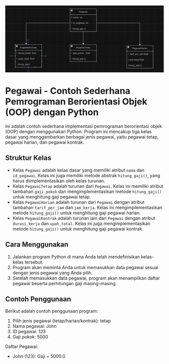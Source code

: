 ![Gambar UML](UML.jpg)

# Pegawai - Contoh Sederhana Pemrograman Berorientasi Objek (OOP) dengan Python

Ini adalah contoh sederhana implementasi pemrograman berorientasi objek (OOP) dengan menggunakan Python. Program ini mencakup tiga kelas dasar yang menggambarkan berbagai jenis pegawai, yaitu pegawai tetap, pegawai harian, dan pegawai kontrak.

## Struktur Kelas

- Kelas `Pegawai` adalah kelas dasar yang memiliki atribut `nama` dan `id_pegawai`. Kelas ini juga memiliki metode abstrak `hitung_gaji()`, yang harus diimplementasikan oleh kelas turunan.
- Kelas `PegawaiTetap` adalah turunan dari `Pegawai`. Kelas ini memiliki atribut tambahan `gaji_pokok` dan mengimplementasikan metode `hitung_gaji()` untuk menghitung gaji pegawai tetap.
- Kelas `PegawaiHarian` adalah turunan dari `Pegawai` dengan atribut tambahan `tarif_per_jam` dan `jam_kerja`. Kelas ini mengimplementasikan metode `hitung_gaji()` untuk menghitung gaji pegawai harian.
- Kelas `PegawaiKontrak` adalah turunan lain dari `Pegawai` dengan atribut `durasi_kerja` dan `upah_total`. Kelas ini juga mengimplementasikan metode `hitung_gaji()` untuk menghitung gaji pegawai kontrak.

## Cara Menggunakan

1. Jalankan program Python di mana Anda telah mendefinisikan kelas-kelas tersebut.
2. Program akan meminta Anda untuk memasukkan data pegawai sesuai dengan jenis pegawai yang Anda pilih.
3. Setelah memasukkan data pegawai, program akan menampilkan daftar pegawai beserta perhitungan gaji masing-masing.

## Contoh Penggunaan

Berikut adalah contoh penggunaan program:

1. Pilih jenis pegawai (tetap/harian/kontrak): tetap
2. Nama pegawai: John
3. ID pegawai: 123
4. Gaji pokok: 5000

Daftar Pegawai:
- John (123): Gaji = 5000.0

